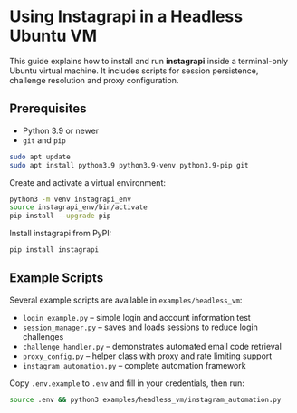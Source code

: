 # Using Instagrapi in a Headless Ubuntu VM

This guide explains how to install and run **instagrapi** inside a terminal-only Ubuntu virtual machine.
It includes scripts for session persistence, challenge resolution and proxy configuration.

## Prerequisites

- Python 3.9 or newer
- `git` and `pip`

```bash
sudo apt update
sudo apt install python3.9 python3.9-venv python3.9-pip git
```

Create and activate a virtual environment:

```bash
python3 -m venv instagrapi_env
source instagrapi_env/bin/activate
pip install --upgrade pip
```

Install instagrapi from PyPI:

```bash
pip install instagrapi
```

## Example Scripts

Several example scripts are available in `examples/headless_vm`:

 - `login_example.py` – simple login and account information test
- `session_manager.py` – saves and loads sessions to reduce login challenges
- `challenge_handler.py` – demonstrates automated email code retrieval
- `proxy_config.py` – helper class with proxy and rate limiting support
- `instagram_automation.py` – complete automation framework

Copy `.env.example` to `.env` and fill in your credentials, then run:

```bash
source .env && python3 examples/headless_vm/instagram_automation.py
```
